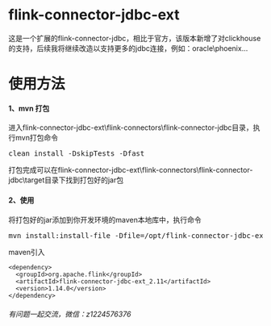 #   flink-connector-jdbc-ext
这是一个扩展的flink-connector-jdbc，相比于官方，该版本新增了对clickhouse的支持，后续我将继续改造以支持更多的jdbc连接，例如：oracle\phoenix...


# 使用方法
####    1、mvn 打包
进入flink-connector-jdbc-ext\flink-connectors\flink-connector-jdbc目录，执行mvn打包命令</br>
<pre>clean install -DskipTests -Dfast</pre>
打包完成可以在flink-connector-jdbc-ext\flink-connectors\flink-connector-jdbc\target目录下找到打包好的jar包
####    2、使用
将打包好的jar添加到你开发环境的maven本地库中，执行命令  
<pre>mvn install:install-file -Dfile=/opt/flink-connector-jdbc-ext_2.11.1.14.0 -DgroupId=org.apache.flink -DartifactId=flink-connector-jdbc-ext_2.11 -Dversion=1.14.0 -Dpackaging=jar</pre>
maven引入
```
<dependency>
  <groupId>org.apache.flink</groupId>  
  <artifactId>flink-connector-jdbc-ext_2.11</artifactId>  
  <version>1.14.0</version>  
</dependency> 
```

###### 有问题一起交流，微信：z1224576376

 





